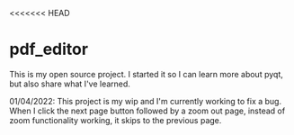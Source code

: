 <<<<<<< HEAD
# pdf_editor
This is my open source project. I started it so I can learn more about pyqt, but also share what I've learned.

01/04/2022: This project is my wip and I'm currently working to fix a bug. When I click the next page button followed by a zoom out page, instead of zoom functionality working, it skips to the previous page.
